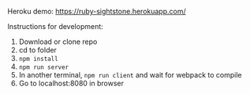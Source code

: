 Heroku demo: https://ruby-sightstone.herokuapp.com/

Instructions for development:

1. Download or clone repo
2. cd to folder
3. `npm install`
4. `npm run server`
5. In another terminal, `npm run client` and wait for webpack to compile
6. Go to localhost:8080 in browser